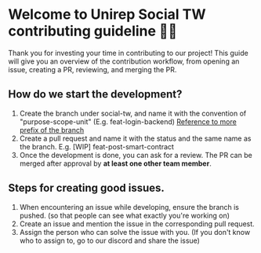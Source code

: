# Welcome to Unirep Social TW contributing guideline 👋🏻

Thank you for investing your time in contributing to our project!
This guide will give you an overview of the contribution workflow, from opening an issue, creating a PR, reviewing, and merging the PR.

## How do we start the development?

1. Create the branch under social-tw, and name it with the convention of "purpose-scope-unit" (E.g. feat-login-backend)
   [Reference to more prefix of the branch](https://wadehuanglearning.blogspot.com/2019/05/commit-commit-commit-why-what-commit.html)
2. Create a pull request and name it with the status and the same name as the branch. E.g. [WIP] feat-post-smart-contract
3. Once the development is done, you can ask for a review. The PR can be merged after approval by **at least one other team member**.

## Steps for creating good issues.

1. When encountering an issue while developing, ensure the branch is pushed. (so that people can see what exactly you're working on)
2. Create an issue and mention the issue in the corresponding pull request.
3. Assign the person who can solve the issue with you. (If you don't know who to assign to, go to our discord and share the issue)
